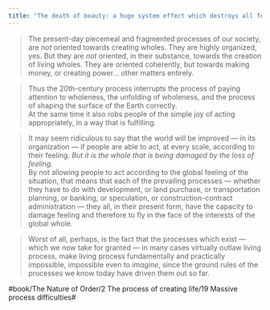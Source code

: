 ```yaml
---
title: "The death of beauty: a huge system effect which destroys all feeling"
---
```


> The present-day piecemeal and fragmented processes of our society, are *not* oriented towards creating wholes. They are highly organized, yes. But they are *not* oriented, in their substance, towards the creation of living wholes. They are oriented coherently, but towards making money, or creating power… other matters entirely.  

> Thus the 20th-century process interrupts the process of paying attention to wholeness, the unfolding of wholeness, and the process of shaping the surface of the Earth correctly.   
> At the same time it also robs people of the simple joy of acting appropriately, in a way that is fulfilling.  

> It may seem ridiculous to say that the world will be improved — in its organization — if people are able to act, at every scale, according to their feeling. *But it is the whole that is being damaged by the loss of feeling.*  
> By not allowing people to act according to the global feeling of the situation, that means that each of the prevailing processes — whether they have to do with development, or land purchase, or transportation planning, or banking, or speculation, or construction-contract administration — they all, in their present form, have the capacity to damage feeling and therefore to fly in the face of the interests of the global whole.  

> Worst of all, perhaps, is the fact that the processes which exist — which we now take for granted — in many cases virtually outlaw living process, make living process fundamentally and practically impossible, impossible even to *imagine*, since the ground rules of the processes we know today have driven them out so far.  

#book/The Nature of Order/2 The process of creating life/19 Massive process difficulties#